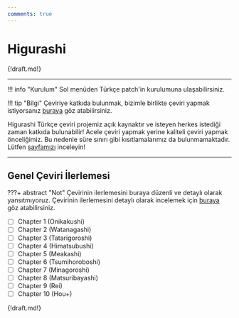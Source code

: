 ```yaml
---
comments: true
---
```


# Higurashi

{!draft.md!}

***

!!! info "Kurulum"
	Sol menüden Türkçe patch'in kurulumuna ulaşabilirsiniz.

!!! tip "Bilgi"
	Çeviriye katkıda bulunmak, bizimle birlikte çeviri yapmak istiyorsanız [buraya](contributing/info.md) göz atabilirsiniz.

Higurashi Türkçe çeviri projemiz açık kaynaktır ve isteyen herkes istediği zaman katkıda bulunabilir! Acele çeviri yapmak yerine kaliteli çeviri yapmak önceliğimiz. Bu nedenle süre sınırı gibi kısıtlamalarımız da bulunmamaktadır. Lütfen [sayfamızı](contributing/info.md) inceleyin!

***

## Genel Çeviri İlerlemesi

???+ abstract "Not"
	Çevirinin ilerlemesini buraya düzenli ve detaylı olarak yansıtmıyoruz. Çevirinin ilerlemesini detaylı olarak incelemek için [buraya](https://github.com/Witch-Love/higurashi-scripting-tr#i%CC%87lerleme) göz atabilirsiniz.

- [ ] Chapter 1 (Onikakushi)
- [ ] Chapter 2 (Watanagashi)
- [ ] Chapter 3 (Tatarigoroshi)
- [ ] Chapter 4 (Himatsubushi)
- [ ] Chapter 5 (Meakashi)
- [ ] Chapter 6 (Tsumihoroboshi)
- [ ] Chapter 7 (Minagoroshi)
- [ ] Chapter 8 (Matsuribayashi)
- [ ] Chapter 9 (Rei)
- [ ] Chapter 10 (Hou+)

{!draft.md!}